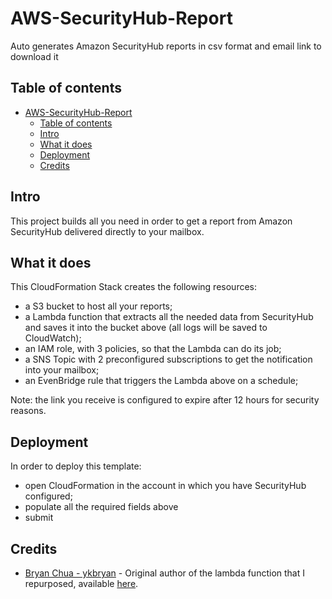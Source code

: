 # AWS-SecurityHub-Report
Auto generates Amazon SecurityHub reports in csv format and email link to download it

## Table of contents
- [AWS-SecurityHub-Report](#aws-securityhub-report)
  - [Table of contents](#table-of-contents)
  - [Intro](#intro)
  - [What it does](#what-it-does)
  - [Deployment](#deployment)
  - [Credits](#credits)

## Intro
This project builds all you need in order to get a report from Amazon SecurityHub delivered directly to your mailbox.

## What it does
This CloudFormation Stack creates the following resources:
* a S3 bucket to host all your reports;
* a Lambda function that extracts all the needed data from SecurityHub and saves it into the bucket above (all logs will be saved to CloudWatch);
* an IAM role, with 3 policies, so that the Lambda can do its job;
* a SNS Topic with 2 preconfigured subscriptions to get the notification into your mailbox;
* an EvenBridge rule that triggers the Lambda above on a schedule;

Note: the link you receive is configured to expire after 12 hours for security reasons.

## Deployment
In order to deploy this template:
* open CloudFormation in the account in which you have SecurityHub configured;
* populate all the required fields above
* submit

## Credits
* [Bryan Chua - ykbryan](https://github.com/ykbryan) - Original author of the lambda function that I repurposed, available [here](https://github.com/ykbryan/lambda-get-securityhub-findings).

